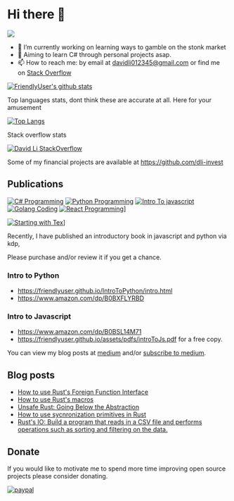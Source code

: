 # Hi there 👋
![](https://komarev.com/ghpvc/?username=FriendlyUser&color=blue)
<!--
**FriendlyUser/FriendlyUser** is a ✨ _special_ ✨ repository because its `README.md` (this file) appears on your GitHub profile.

Here are some ideas to get you started:
- 🌱 I’m currently learning ...
- 👯 I’m looking to collaborate on ...
- 🤔 I’m looking for help with ...
- 💬 Ask me about ...
- 📫 How to reach me: ...
- 😄 Pronouns: ...
- ⚡ Fun fact: ...
-->


- 🔭 I’m currently working on learning ways to gamble on the stonk market
- 🤔 Aiming to learn C# through personal projects asap.
- 📫 How to reach me: by email at davidli012345@gmail.com or find me on [Stack Overflow](https://stackoverflow.com/users/10226731/grandfleet)

[![FriendlyUser's github stats](https://github-readme-stats.vercel.app/api?username=FriendlyUser&include_orgs=true&role=OWNER,ORGANIZATION_MEMBER,COLLABORATOR)](https://github.com/anuraghazra/github-readme-stats)


Top languages stats, dont think these are accurate at all. Here for your amusement


[![Top Langs](https://github-readme-stats.vercel.app/api/top-langs/?username=FriendlyUser&hide=Tex,html,Vue,Css,Jupyter%20Notebook,HLSL,Shell&langs_count=15&exclude_repo=BattleTD&role=OWNER,ORGANIZATION_MEMBER,COLLABORATOR)](https://github.com/anuraghazra/github-readme-stats)


Stack overflow stats


[![David Li StackOverflow](https://github-readme-stackoverflow.vercel.app/?userID=10226731)](https://stackoverflow.com/users/10226731/grandfleet)

Some of my financial projects are available at https://github.com/dli-invest
 
## Publications 

[![C# Programming](https://m.media-amazon.com/images/I/414HUhz-9gL.jpg)](https://www.amazon.com/dp/B0BY18F7HB) [![Python Programming](https://m.media-amazon.com/images/I/41Mj384vgeL._SY346_.jpg)](https://www.amazon.com/dp/B0BXFLYRBD) [![Intro To javascript](https://m.media-amazon.com/images/I/51b3ChsILyL._SY346_.jpg)](https://www.amazon.com/dp/B0BSL14M71) [![Golang Coding](https://m.media-amazon.com/images/I/41k3B8hTLZL.jpg)](https://www.amazon.com/dp/B0BXK22SKC) [![React Programming](https://m.media-amazon.com/images/I/51zK51EjIfL.jpg)](https://www.amazon.com/dp/B0BXNPWTHB)]

[![Starting with Tex](https://m.media-amazon.com/images/W/IMAGERENDERING_521856-T2/images/I/41pJEK6B16L.jpg)](https://www.amazon.com/dp/B0BY81DS3Q)]

Recently, I have published an introductory book in javascript and python via kdp, 

Please purchase and/or review it if you get a chance.

### Intro to Python

* https://friendlyuser.github.io/IntroToPython/intro.html 
* https://www.amazon.com/dp/B0BXFLYRBD

### Intro to Javascript
* https://www.amazon.com/dp/B0BSL14M71 
* https://friendlyuser.github.io/assets/pdfs/introToJs.pdf for a free copy.

You can view my blog posts at [medium](https://davidli012345.medium.com/subscribe) and/or [subscribe to medium](https://medium.com/@davidli012345/membership).

## Blog posts
<!-- BLOG-POST-LIST:START -->
- [How to use Rust&#39;s Foreign Function Interface](https://friendlyuser.github.io/posts/tech/rust/how_to_use_rust_ffi_capabilities/)
- [How to use Rust&#39;s macros](https://friendlyuser.github.io/posts/tech/rust/how_to_use_rust_macros/)
- [Unsafe Rust: Going Below the Abstraction](https://friendlyuser.github.io/posts/tech/rust/how_to_use_unsafe_operators_in_rust/)
- [How to use sycnronization primitives in Rust](https://friendlyuser.github.io/posts/tech/rust/rust_synchronize_primitives/)
- [Rust&#39;s IO: Build a program that reads in a CSV file and performs operations such as sorting and filtering on the data.](https://friendlyuser.github.io/posts/tech/rust/getting_started_with_io_in_rust/)
<!-- BLOG-POST-LIST:END -->

## Donate
If you would like to motivate me to spend more time improving open source projects please consider donating.

[![paypal](https://www.paypalobjects.com/en_US/i/btn/btn_donateCC_LG.gif)](https://www.paypal.com/cgi-bin/webscr?cmd=_donations&business=Z6M6Y83D3URSU&item_name=Motivating+me+to+continue+to+produce+open+source+projects&currency_code=CAD)
